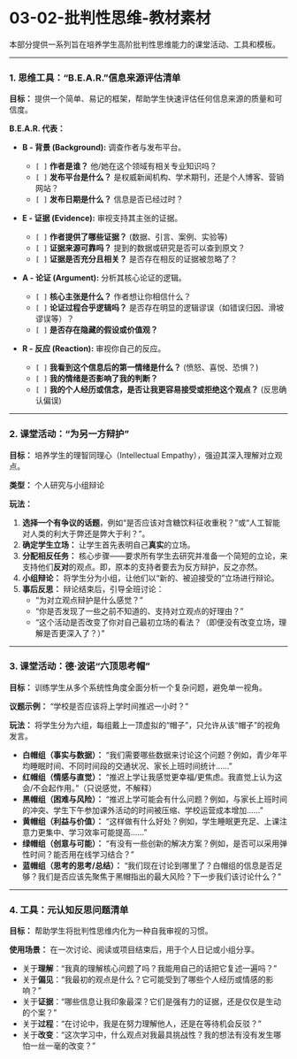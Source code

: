 # 03-02-批判性思维-教材素材

本部分提供一系列旨在培养学生高阶批判性思维能力的课堂活动、工具和模板。

---

### 1. 思维工具：“B.E.A.R.”信息来源评估清单

**目标：** 提供一个简单、易记的框架，帮助学生快速评估任何信息来源的质量和可信度。

**B.E.A.R. 代表：**

* **B - 背景 (Background):** 调查作者与发布平台。
  - `[ ]` **作者是谁？** 他/她在这个领域有相关专业知识吗？
  - `[ ]` **发布平台是什么？** 是权威新闻机构、学术期刊，还是个人博客、营销网站？
  - `[ ]` **发布日期是什么？** 信息是否已经过时？

* **E - 证据 (Evidence):** 审视支持其主张的证据。
  - `[ ]` **作者提供了哪些证据？** (数据、引言、案例、实验等)
  - `[ ]` **证据来源可靠吗？** 提到的数据或研究是否可以查到原文？
  - `[ ]` **证据是否充分且相关？** 是否存在相反的证据被忽略了？

* **A - 论证 (Argument):** 分析其核心论证的逻辑。
  - `[ ]` **核心主张是什么？** 作者想让你相信什么？
  - `[ ]` **论证过程合乎逻辑吗？** 是否存在明显的逻辑谬误（如错误归因、滑坡谬误等）？
  - `[ ]` **是否存在隐藏的假设或价值观？**

* **R - 反应 (Reaction):** 审视你自己的反应。
  - `[ ]` **我看到这个信息后的第一情绪是什么？** (愤怒、喜悦、恐惧？)
  - `[ ]` **我的情绪是否影响了我的判断？**
  - `[ ]` **我的个人经历或信念，是否让我更容易接受或拒绝这个观点？** (反思确认偏误)

---

### 2. 课堂活动：“为另一方辩护”

**目标：** 培养学生的理智同理心（Intellectual Empathy），强迫其深入理解对立观点。

**类型：** 个人研究与小组辩论

**玩法：**

1. **选择一个有争议的话题**，例如“是否应该对含糖饮料征收重税？”或“人工智能对人类的利大于弊还是弊大于利？”。
2. **确定学生立场：** 让学生首先表明自己**真实**的立场。
3. **分配相反任务：** 核心步骤——要求所有学生去研究并准备一个简短的立论，来支持他们**反对**的观点。即，原本的支持者要去为反方辩护，反之亦然。
4. **小组辩论：** 将学生分为小组，让他们以“新的、被迫接受的”立场进行辩论。
5. **事后反思：** 辩论结束后，引导全班讨论：
    * “为对立观点辩护是什么感觉？”
    * “你是否发现了一些之前不知道的、支持对立观点的好理由？”
    * “这个活动是否改变了你对自己最初立场的看法？（即便没有改变立场，理解是否更深入了？）”

---

### 3. 课堂活动：德·波诺“六顶思考帽”

**目标：** 训练学生从多个系统性角度全面分析一个复杂问题，避免单一视角。

**议题示例：** “学校是否应该将上学时间推迟一小时？”

**玩法：** 将学生分为六组，每组戴上一顶虚拟的“帽子”，只允许从该“帽子”的视角发言。

* **白帽组（事实与数据）：** “我们需要哪些数据来讨论这个问题？例如，青少年平均睡眠时间、不同时间段的交通状况、家长上班时间统计……”
* **红帽组（情感与直觉）：** “推迟上学让我感觉更幸福/更焦虑。我直觉上认为这会/不会起作用。”（只说感觉，不解释）
* **黑帽组（困难与风险）：** “推迟上学可能会有什么问题？例如，与家长上班时间的冲突、学生下午参加课外活动的时间被压缩、学校运营成本增加……”
* **黄帽组（利益与价值）：** “这样做有什么好处？例如，学生睡眠更充足、上课注意力更集中、学习效率可能提高……”
* **绿帽组（创意与可能）：** “有没有一些创新的解决方案？例如，是否可以采用弹性时间？能否用在线学习结合？”
* **蓝帽组（思考的思考/总结）：** “我们现在讨论到哪里了？白帽组的信息是否足够？我们是否应该先聚焦于黑帽指出的最大风险？下一步我们该讨论什么？”

---

### 4. 工具：元认知反思问题清单

**目标：** 帮助学生将批判性思维内化为一种自我审视的习惯。

**使用场景：** 在一次讨论、阅读或项目结束后，用于个人日记或小组分享。

* 关于**理解**：“我真的理解核心问题了吗？我能用自己的话把它复述一遍吗？”
* 关于**偏见**：“我最初的观点是什么？它可能受到了哪些个人经历或情感的影响？”
* 关于**证据**：“哪些信息让我印象最深？它们是强有力的证据，还是仅仅是生动的个案？”
* 关于**过程**：“在讨论中，我是在努力理解他人，还是在等待机会反驳？”
* 关于**改变**：“这次学习中，什么观点对我最具挑战性？我的想法有没有发生哪怕一丝一毫的改变？”
